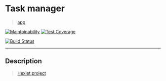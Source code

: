 # Task manager
> [app](https://aethra-task-manager.herokuapp.com/)

[![Maintainability](https://api.codeclimate.com/v1/badges/d94417030c83cf7a71e2/maintainability)](https://codeclimate.com/github/AndreyMork/project-lvl4-s251/maintainability)
[![Test Coverage](https://api.codeclimate.com/v1/badges/d94417030c83cf7a71e2/test_coverage)](https://codeclimate.com/github/AndreyMork/project-lvl4-s251/test_coverage)

[![Build Status](https://travis-ci.org/AndreyMork/project-lvl4-s251.svg?branch=master)](https://travis-ci.org/AndreyMork/project-lvl4-s251)
***
## Description
> [Hexlet project](https://ru.hexlet.io/projects)
